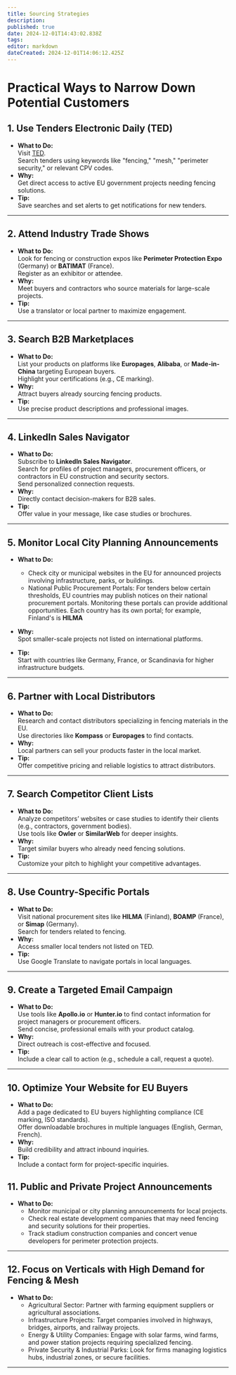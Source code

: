 ```yaml
---
title: Sourcing Strategies
description: 
published: true
date: 2024-12-01T14:43:02.838Z
tags: 
editor: markdown
dateCreated: 2024-12-01T14:06:12.425Z
---
```


# Practical Ways to Narrow Down Potential Customers

## 1. Use Tenders Electronic Daily (TED)
- **What to Do:**  
  Visit [TED](https://ted.europa.eu/).  
  Search tenders using keywords like "fencing," "mesh," "perimeter security," or relevant CPV codes.
- **Why:**  
  Get direct access to active EU government projects needing fencing solutions.
- **Tip:**  
  Save searches and set alerts to get notifications for new tenders.

---

## 2. Attend Industry Trade Shows
- **What to Do:**  
  Look for fencing or construction expos like **Perimeter Protection Expo** (Germany) or **BATIMAT** (France).  
  Register as an exhibitor or attendee.
- **Why:**  
  Meet buyers and contractors who source materials for large-scale projects.
- **Tip:**  
  Use a translator or local partner to maximize engagement.

---

## 3. Search B2B Marketplaces
- **What to Do:**  
  List your products on platforms like **Europages**, **Alibaba**, or **Made-in-China** targeting European buyers.  
  Highlight your certifications (e.g., CE marking).
- **Why:**  
  Attract buyers already sourcing fencing products.
- **Tip:**  
  Use precise product descriptions and professional images.

---

## 4. LinkedIn Sales Navigator
- **What to Do:**  
  Subscribe to **LinkedIn Sales Navigator**.  
  Search for profiles of project managers, procurement officers, or contractors in EU construction and security sectors.  
  Send personalized connection requests.
- **Why:**  
  Directly contact decision-makers for B2B sales.
- **Tip:**  
  Offer value in your message, like case studies or brochures.

---

## 5. Monitor Local City Planning Announcements
- **What to Do:**  
  * Check city or municipal websites in the EU for announced projects involving infrastructure, parks, or buildings.  
  * National Public Procurement Portals: For tenders below certain thresholds, EU countries may publish notices on their national procurement portals. Monitoring these portals can provide additional opportunities. Each country has its own portal; for example, Finland's is **HILMA** 
  
- **Why:**  
  Spot smaller-scale projects not listed on international platforms.
- **Tip:**  
  Start with countries like Germany, France, or Scandinavia for higher infrastructure budgets.

---

## 6. Partner with Local Distributors
- **What to Do:**  
  Research and contact distributors specializing in fencing materials in the EU.  
  Use directories like **Kompass** or **Europages** to find contacts.
- **Why:**  
  Local partners can sell your products faster in the local market.
- **Tip:**  
  Offer competitive pricing and reliable logistics to attract distributors.

---

## 7. Search Competitor Client Lists
- **What to Do:**  
  Analyze competitors’ websites or case studies to identify their clients (e.g., contractors, government bodies).  
  Use tools like **Owler** or **SimilarWeb** for deeper insights.
- **Why:**  
  Target similar buyers who already need fencing solutions.
- **Tip:**  
  Customize your pitch to highlight your competitive advantages.

---

## 8. Use Country-Specific Portals
- **What to Do:**  
  Visit national procurement sites like **HILMA** (Finland), **BOAMP** (France), or **Simap** (Germany).  
  Search for tenders related to fencing.
- **Why:**  
  Access smaller local tenders not listed on TED.
- **Tip:**  
  Use Google Translate to navigate portals in local languages.

---

## 9. Create a Targeted Email Campaign
- **What to Do:**  
  Use tools like **Apollo.io** or **Hunter.io** to find contact information for project managers or procurement officers.  
  Send concise, professional emails with your product catalog.
- **Why:**  
  Direct outreach is cost-effective and focused.
- **Tip:**  
  Include a clear call to action (e.g., schedule a call, request a quote).

---

## 10. Optimize Your Website for EU Buyers
- **What to Do:**  
  Add a page dedicated to EU buyers highlighting compliance (CE marking, ISO standards).  
  Offer downloadable brochures in multiple languages (English, German, French).
- **Why:**  
  Build credibility and attract inbound inquiries.
- **Tip:**  
  Include a contact form for project-specific inquiries.
 
## 11. Public and Private Project Announcements
- **What to Do:**  
  * Monitor municipal or city planning announcements for local projects.
  * Check real estate development companies that may need fencing and security solutions for their properties.
  * Track stadium construction companies and concert venue developers for perimeter protection projects.

---

## 12. Focus on Verticals with High Demand for Fencing & Mesh
- **What to Do:**  
  * Agricultural Sector: Partner with farming equipment suppliers or agricultural associations.
  * Infrastructure Projects: Target companies involved in highways, bridges, airports, and railway projects.
  * Energy & Utility Companies: Engage with solar farms, wind farms, and power station projects requiring specialized fencing.
  * Private Security & Industrial Parks: Look for firms managing logistics hubs, industrial zones, or secure facilities.
---
